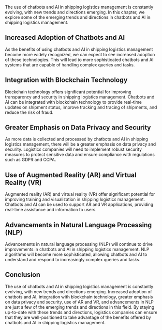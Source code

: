 
The use of chatbots and AI in shipping logistics management is constantly evolving, with new trends and directions emerging. In this chapter, we explore some of the emerging trends and directions in chatbots and AI in shipping logistics management.

Increased Adoption of Chatbots and AI
-------------------------------------

As the benefits of using chatbots and AI in shipping logistics management become more widely recognized, we can expect to see increased adoption of these technologies. This will lead to more sophisticated chatbots and AI systems that are capable of handling complex queries and tasks.

Integration with Blockchain Technology
--------------------------------------

Blockchain technology offers significant potential for improving transparency and security in shipping logistics management. Chatbots and AI can be integrated with blockchain technology to provide real-time updates on shipment status, improve tracking and tracing of shipments, and reduce the risk of fraud.

Greater Emphasis on Data Privacy and Security
---------------------------------------------

As more data is collected and processed by chatbots and AI in shipping logistics management, there will be a greater emphasis on data privacy and security. Logistics companies will need to implement robust security measures to protect sensitive data and ensure compliance with regulations such as GDPR and CCPA.

Use of Augmented Reality (AR) and Virtual Reality (VR)
------------------------------------------------------

Augmented reality (AR) and virtual reality (VR) offer significant potential for improving training and visualization in shipping logistics management. Chatbots and AI can be used to support AR and VR applications, providing real-time assistance and information to users.

Advancements in Natural Language Processing (NLP)
-------------------------------------------------

Advancements in natural language processing (NLP) will continue to drive improvements in chatbots and AI in shipping logistics management. NLP algorithms will become more sophisticated, allowing chatbots and AI to understand and respond to increasingly complex queries and tasks.

Conclusion
----------

The use of chatbots and AI in shipping logistics management is constantly evolving, with new trends and directions emerging. Increased adoption of chatbots and AI, integration with blockchain technology, greater emphasis on data privacy and security, use of AR and VR, and advancements in NLP are just a few of the emerging trends and directions in this field. By staying up-to-date with these trends and directions, logistics companies can ensure that they are well-positioned to take advantage of the benefits offered by chatbots and AI in shipping logistics management.

